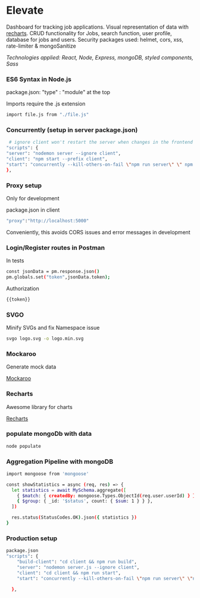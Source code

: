 # Elevate

Dashboard for tracking job applications. Visual representation of data with [recharts](https://recharts.org/). CRUD functionality for Jobs, search function, user profile, database for jobs and users. Security packages used: helmet, cors, xss, rate-limiter & mongoSanitize

_Technologies applied: React, Node, Express, mongoDB, styled components, Sass_

### ES6 Syntax in Node.js

package.json: "type" : "module" at the top

Imports require the .js extension

```sh
import file.js from "./file.js"
```

### Concurrently (setup in server package.json)

```sh
 # ignore client won't restart the server when changes in the frontend happen
"scripts": {
"server": "nodemon server --ignore client",
"client": "npm start --prefix client",
"start": "concurrently --kill-others-on-fail \"npm run server\" \" npm run client\""
},
```

### Proxy setup

Only for development

package.json in client

```sh
"proxy":"http://localhost:5000"
```

Conveniently, this avoids CORS issues and error messages in development

### Login/Register routes in Postman

In tests

```sh
const jsonData = pm.response.json()
pm.globals.set("token",jsonData.token);
```

Authorization

```sh
{{token}}
```

### SVGO

Minify SVGs and fix Namespace issue

```sh
svgo logo.svg -o logo.min.svg
```

### Mockaroo

Generate mock data

[Mockaroo](https://www.mockaroo.com/)

### Recharts

Awesome library for charts

[Recharts](https://recharts.org)

### populate mongoDb with data

```sh
node populate
```

### Aggregation Pipeline with mongoDB

```sh
import mongoose from 'mongoose'

const showStatistics = async (req, res) => {
  let statistics = await MySchema.aggregate([
    { $match: { createdBy: mongoose.Types.ObjectId(req.user.userId) } },
    { $group: { _id: '$status', count: { $sum: 1 } } },
  ])

  res.status(StatusCodes.OK).json({ statistics })
}
```

### Production setup

```sh
package.json
"scripts": {
    "build-client": "cd client && npm run build",
    "server": "nodemon server.js --ignore client",
    "client": "cd client && npm run start",
    "start": "concurrently --kill-others-on-fail \"npm run server\" \"npm run client\""

  },
```
